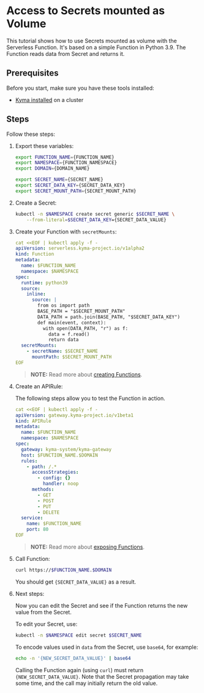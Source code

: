 # Access to Secrets mounted as Volume

This tutorial shows how to use Secrets mounted as volume with the Serverless Function.
It's based on a simple Function in Python 3.9. The Function reads data from Secret and returns it.

## Prerequisites

Before you start, make sure you have these tools installed:

- [Kyma installed](https://kyma-project.io/docs/kyma/latest/04-operation-guides/operations/02-install-kyma/) on a cluster

## Steps

Follow these steps:

1. Export these variables:

    ```bash
    export FUNCTION_NAME={FUNCTION_NAME}
    export NAMESPACE={FUNCTION_NAMESPACE}
    export DOMAIN={DOMAIN_NAME}

    export SECRET_NAME={SECRET_NAME}
    export SECRET_DATA_KEY={SECRET_DATA_KEY}
    export SECRET_MOUNT_PATH={SECRET_MOUNT_PATH}
    ```

2. Create a Secret:

    ```bash
    kubectl -n $NAMESPACE create secret generic $SECRET_NAME \
        --from-literal=$SECRET_DATA_KEY={SECRET_DATA_VALUE}
    ```
   
3. Create your Function with `secretMounts`:

    ```yaml
    cat <<EOF | kubectl apply -f -
    apiVersion: serverless.kyma-project.io/v1alpha2
    kind: Function
    metadata:
      name: $FUNCTION_NAME
      namespace: $NAMESPACE
    spec:
      runtime: python39
      source:
        inline:
          source: |
            from os import path
            BASE_PATH = "$SECRET_MOUNT_PATH"
            DATA_PATH = path.join(BASE_PATH, "$SECRET_DATA_KEY")
            def main(event, context):
              with open(DATA_PATH, "r") as f:
                data = f.read()
                return data
      secretMounts:
        - secretName: $SECRET_NAME
          mountPath: $SECRET_MOUNT_PATH
    EOF
    ```

   >**NOTE:** Read more about [creating Functions](/docs/user/03-10-create-inline-function.md).

4. Create an APIRule:

    The following steps allow you to test the Function in action.

    ```yaml
    cat <<EOF | kubectl apply -f -
    apiVersion: gateway.kyma-project.io/v1beta1
    kind: APIRule
    metadata:
      name: $FUNCTION_NAME
      namespace: $NAMESPACE
    spec:
      gateway: kyma-system/kyma-gateway
      host: $FUNCTION_NAME.$DOMAIN
      rules:
        - path: /.*
          accessStrategies:
            - config: {}
              handler: noop
          methods:
            - GET
            - POST
            - PUT
            - DELETE
      service:
        name: $FUNCTION_NAME
        port: 80
    EOF
    ```

   >**NOTE:** Read more about [exposing Functions](/docs/user/03-20-expose-function.md).

5. Call Function:

    ```bash
    curl https://$FUNCTION_NAME.$DOMAIN
    ```

    You should get `{SECRET_DATA_VALUE}` as a result.

6. Next steps:

    Now you can edit the Secret and see if the Function returns the new value from the Secret.
    
    To edit your Secret, use:
    ```bash
    kubectl -n $NAMESPACE edit secret $SECRET_NAME
    ```
   
    To encode values used in `data` from the Secret, use `base64`, for example:
    ```bash
    echo -n '{NEW_SECRET_DATA_VALUE}' | base64
    ```

    Calling the Function again (using `curl`) must return `{NEW_SECRET_DATA_VALUE}`. 
    Note that the Secret propagation may take some time, and the call may initially return the old value.
